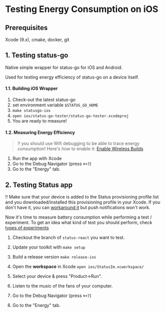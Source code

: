 # Testing Energy Consumption on iOS

## Prerequisites

Xcode (9.x), cmake, docker, git

## 1. Testing status-go

Native simple wrapper for status-go for iOS and Android.

Used for testing energy efficiency of status-go on a device itself.

#### 1.1. Building iOS Wrapper

1. Check-out the latest status-go
1. set environment variable `$STATUS_GO_HOME`
1. `make statusgo-ios`
1. `open ios/status-go-tester/status-go-tester.xcodeproj`
1. You are ready to measure!

#### 1.2. Measuring Energy Efficiency

> ‼️ you should use Wifi debugging to be able to trace energy consumption!
> Here's how to enable it: [Enable Wireless Builds](https://medium.com/aaronn/enable-wireless-builds-debug-in-xcode-9-ios-11-4f4293a184bc)

1. Run the app with Xcode
1. Go to the Debug Navigator (press `⌘+7`)
1. Go to the "Energy" tab.

## 2. Testing Status app

‼️ Make sure that your device is added to the Status provisioning profile list
and you downloaded/installed this provisioning profile in your Xcode. If you
don't have it, you can [workaround it](./iOS_provisioning_workaround.md) but
push notifications won't work.

Now it's time to measure battery consumption while performing a test / experiment. 
To get an idea what kind of test you should perform, check [types of
experiments](./QA.md)

1. Checkout the branch of `status-react` you want to test. 

1. Update your toolkit with `make setup` 

1. Build a release version `make release-ios`

1. Open the **workspace** in Xcode `open ios/StatusIm.xcworkspace/`

1. Select your device & press "Product->Run".

1. Listen to the music of the fans of your computer.

1. Go to the Debug Navigator (press `⌘+7`)

1. Go to the "Energy" tab.
